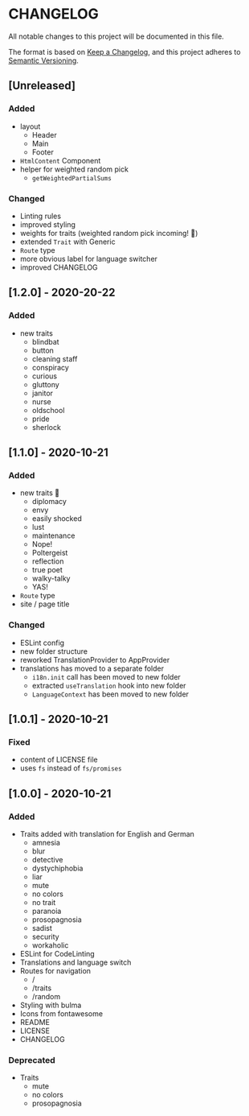 # CHANGELOG

All notable changes to this project will be documented in this file.

The format is based on [Keep a Changelog](https://keepachangelog.com/en/1.0.0/),
and this project adheres to [Semantic Versioning](https://semver.org/spec/v2.0.0.html).

## [Unreleased]
### Added
- layout
  - Header
  - Main
  - Footer
- `HtmlContent` Component
- helper for weighted random pick
  - `getWeightedPartialSums`

### Changed
- Linting rules
- improved styling
- weights for traits (weighted random pick incoming! 🎉)
- extended `Trait` with Generic
- `Route` type
- more obvious label for language switcher
- improved CHANGELOG

## [1.2.0] - 2020-20-22
### Added
- new traits
  - blindbat
  - button
  - cleaning staff
  - conspiracy
  - curious
  - gluttony
  - janitor
  - nurse
  - oldschool
  - pride
  - sherlock

## [1.1.0] - 2020-10-21
### Added
- new traits 🎉
  - diplomacy
  - envy
  - easily shocked
  - lust
  - maintenance
  - Nope!
  - Poltergeist
  - reflection
  - true poet
  - walky-talky
  - YAS!
- `Route` type
- site / page title

### Changed
- ESLint config
- new folder structure
- reworked TranslationProvider to AppProvider
- translations has moved to a separate folder
  - `i18n.init` call has been moved to new folder
  - extracted `useTranslation` hook into new folder
  - `LanguageContext` has been moved to new folder

## [1.0.1] - 2020-10-21
### Fixed
- content of LICENSE file
- uses `fs` instead of `fs/promises`

## [1.0.0] - 2020-10-21
### Added
- Traits added with translation for English and German
  - amnesia
  - blur
  - detective
  - dystychiphobia
  - liar
  - mute
  - no colors
  - no trait
  - paranoia
  - prosopagnosia
  - sadist
  - security
  - workaholic
- ESLint for CodeLinting
- Translations and language switch
- Routes for navigation
  - /
  - /traits
  - /random
- Styling with bulma
- Icons from fontawesome
- README
- LICENSE
- CHANGELOG

### Deprecated
- Traits
  - mute
  - no colors
  - prosopagnosia
